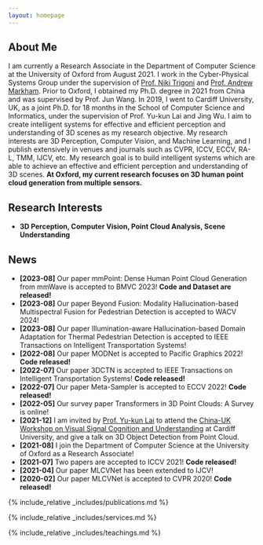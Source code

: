 ```yaml
---
layout: homepage
---
```


## About Me

I am currently a Research Associate in the Department of Computer Science at the University of Oxford from August 2021. I work in the Cyber-Physical Systems Group under the supervision of [Prof. Niki Trigoni](https://en.wikipedia.org/wiki/Niki_Trigoni) and [Prof. Andrew Markham](https://www.cs.ox.ac.uk/people/andrew.markham/). Prior to Oxford, I obtained my Ph.D. degree in 2021 from China and was supervised by Prof. Jun Wang. In 2019, I went to Cardiff University, UK, as a joint Ph.D. for 18 months in the School of Computer Science and Informatics, under the supervision of Prof. Yu-kun Lai and Jing Wu. I aim to create intelligent systems for effective and efficient perception and understanding of 3D scenes as my research objective. My research interests are 3D Perception, Computer Vision, and Machine Learning, and I publish extensively in venues and journals such as CVPR, ICCV, ECCV, RA-L, TMM, IJCV, etc. My research goal is to build intelligent systems which are able to achieve an effective and efficient perception and understanding of 3D scenes. **At Oxford, my current research focuses on 3D human point cloud generation from multiple sensors.**

## Research Interests

- **3D Perception, Computer Vision, Point Cloud Analysis, Scene Understanding**

## News

- **[2023-08]**   Our paper mmPoint: Dense Human Point Cloud Generation from mmWave is accepted to BMVC 2023! **Code and Dataset are released!**
- **[2023-08]**   Our paper Beyond Fusion: Modality Hallucination-based Multispectral Fusion for Pedestrian Detection is accepted to WACV 2024!
- **[2023-08]**   Our paper Illumination-aware Hallucination-based Domain Adaptation for Thermal Pedestrian Detection is accepted to IEEE Transactions on Intelligent Transportation Systems!
- **[2022-08]**   Our paper MODNet is accepted to Pacific Graphics 2022! **Code released!**
- **[2022-07]**   Our paper 3DCTN is accepted to IEEE Transactions on Intelligent Transportation Systems! **Code released!**
- **[2022-07]**   Our paper Meta-Sampler is accepted to ECCV 2022! **Code released!**
- **[2022-05]**   Our survey paper Transformers in 3D Point Clouds: A Survey is online!
- **[2021-12]**   I am invited by [Prof. Yu-kun Lai](http://users.cs.cf.ac.uk/Yukun.Lai/) to attend the [China-UK Workshop on Visual Signal Cognition and Understanding](http://users.cs.cf.ac.uk/Yukun.Lai/vscu_home.html) at Cardiff University, and give a talk on 3D Object Detection from Point Cloud.
- **[2021-08]**   I join the Department of Computer Science at the University of Oxford as a Research Associate!
- **[2021-07]**   Two papers are accepted to ICCV 2021! **Code released!**
- **[2021-04]**   Our paper MLCVNet has been extended to IJCV!
- **[2020-02]**   Our paper MLCVNet is accepted to CVPR 2020! **Code released!**

{% include_relative _includes/publications.md %}

{% include_relative _includes/services.md %}

{% include_relative _includes/teachings.md %}
